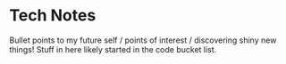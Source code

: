 # Tech Notes

Bullet points to my future self / points of interest / discovering shiny new things! Stuff in here likely started in the code bucket list.